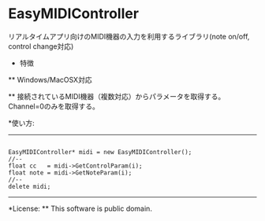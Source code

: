EasyMIDIController
==================

リアルタイムアプリ向けのMIDI機器の入力を利用するライブラリ(note on/off, control change対応) 

* 特徴

** Windows/MacOSX対応

** 接続されているMIDI機器（複数対応）からパラメータを取得する。
Channel=0のみを取得する。


*使い方:
- - -
<pre><code>
EasyMIDIController* midi = new EasyMIDIController();
//--
float cc   = midi->GetControlParam(i);
float note = midi->GetNoteParam(i);
//--
delete midi;
</code></pre>
- - -   

*License:
** This software is public domain.

 